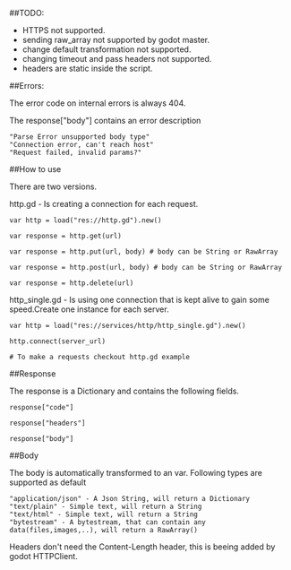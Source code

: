 ##TODO:

 - HTTPS not supported.
 - sending raw_array not supported by godot master.
 - change default transformation not supported.
 - changing timeout and pass headers not supported.
 - headers are static inside the script.

##Errors:

The error code on internal errors is always 404.

The response["body"] contains an error description

	"Parse Error unsupported body type"
	"Connection error, can't reach host"
	"Request failed, invalid params?"


##How to use

There are two versions.

http.gd - Is creating a connection for each request.
	
	var http = load("res://http.gd").new()

	var response = http.get(url)

	var response = http.put(url, body) # body can be String or RawArray

	var response = http.post(url, body) # body can be String or RawArray

	var response = http.delete(url)


http_single.gd - Is using one connection that is kept alive to gain some speed.Create one instance for each server.

	var http = load("res://services/http/http_single.gd").new()

	http.connect(server_url)
	
	# To make a requests checkout http.gd example



##Response

The response is a Dictionary and contains the following fields.

	response["code"]

	response["headers"]

	response["body"]

##Body

The body is automatically transformed to an var. Following types are supported as default

	"application/json" - A Json String, will return a Dictionary 
	"text/plain" - Simple text, will return a String
	"text/html" - Simple text, will return a String
	"bytestream" - A bytestream, that can contain any data(files,images,..), will return a RawArray()

Headers don't need the Content-Length header, this is beeing added by godot HTTPClient.

